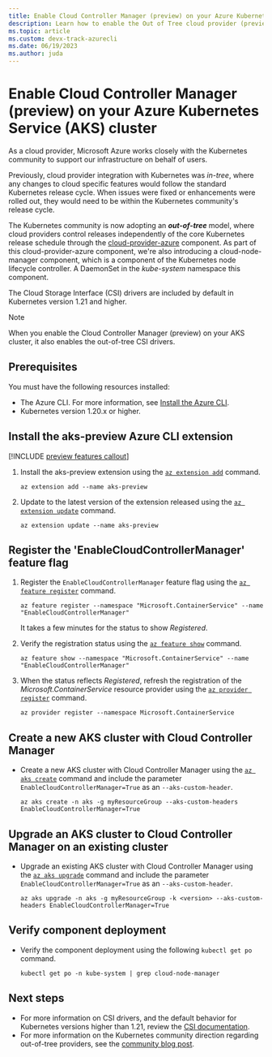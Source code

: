 ```yaml
---
title: Enable Cloud Controller Manager (preview) on your Azure Kubernetes Service (AKS) cluster
description: Learn how to enable the Out of Tree cloud provider (preview) on your Azure Kubernetes Service (AKS) cluster.
ms.topic: article
ms.custom: devx-track-azurecli
ms.date: 06/19/2023
ms.author: juda
---
```


# Enable Cloud Controller Manager (preview) on your Azure Kubernetes Service (AKS) cluster

As a cloud provider, Microsoft Azure works closely with the Kubernetes community to support our infrastructure on behalf of users.

Previously, cloud provider integration with Kubernetes was *in-tree*, where any changes to cloud specific features would follow the standard Kubernetes release cycle. When issues were fixed or enhancements were rolled out, they would need to be within the Kubernetes community's release cycle.

The Kubernetes community is now adopting an ***out-of-tree*** model, where cloud providers control releases independently of the core Kubernetes release schedule through the [cloud-provider-azure][cloud-provider-azure] component. As part of this cloud-provider-azure component, we're also introducing a cloud-node-manager component, which is a component of the Kubernetes node lifecycle controller. A DaemonSet in the *kube-system* namespace this component.

The Cloud Storage Interface (CSI) drivers are included by default in Kubernetes version 1.21 and higher.

> [!NOTE]
> When you enable the Cloud Controller Manager (preview) on your AKS cluster, it also enables the out-of-tree CSI drivers.

## Prerequisites

You must have the following resources installed:

* The Azure CLI. For more information, see [Install the Azure CLI][install-azure-cli].
* Kubernetes version 1.20.x or higher.

## Install the aks-preview Azure CLI extension

[!INCLUDE [preview features callout](includes/preview/preview-callout.md)]

1. Install the aks-preview extension using the [`az extension add`][az-extension-add] command.

    ```azurecli
    az extension add --name aks-preview
    ```

2. Update to the latest version of the extension released using the [`az extension update`][az-extension-update] command.

    ```azurecli
    az extension update --name aks-preview
    ```

## Register the 'EnableCloudControllerManager' feature flag

1. Register the `EnableCloudControllerManager` feature flag using the [`az feature register`][az-feature-register] command.

    ```azurecli-interactive
    az feature register --namespace "Microsoft.ContainerService" --name "EnableCloudControllerManager"
    ```

    It takes a few minutes for the status to show *Registered*.

2. Verify the registration status using the [`az feature show`][az-feature-show] command.

    ```azurecli-interactive
    az feature show --namespace "Microsoft.ContainerService" --name "EnableCloudControllerManager"
    ```

3. When the status reflects *Registered*, refresh the registration of the *Microsoft.ContainerService* resource provider using the [`az provider register`][az-provider-register] command.

    ```azurecli-interactive
    az provider register --namespace Microsoft.ContainerService
    ```

## Create a new AKS cluster with Cloud Controller Manager

* Create a new AKS cluster with Cloud Controller Manager using the [`az aks create`][az-aks-create] command and include the parameter `EnableCloudControllerManager=True` as an `--aks-custom-header`.

    ```azurecli-interactive
    az aks create -n aks -g myResourceGroup --aks-custom-headers EnableCloudControllerManager=True
    ```

## Upgrade an AKS cluster to Cloud Controller Manager on an existing cluster

* Upgrade an existing AKS cluster with Cloud Controller Manager using the [`az aks upgrade`][az-aks-upgrade] command and include the parameter `EnableCloudControllerManager=True` as an `--aks-custom-header`.

    ```azurecli-interactive
    az aks upgrade -n aks -g myResourceGroup -k <version> --aks-custom-headers EnableCloudControllerManager=True
    ```

## Verify component deployment

* Verify the component deployment using the following `kubectl get po` command.

    ```azurecli-interactive
    kubectl get po -n kube-system | grep cloud-node-manager
    ```

## Next steps

* For more information on CSI drivers, and the default behavior for Kubernetes versions higher than 1.21, review the [CSI documentation][csi-docs].
* For more information on the Kubernetes community direction regarding out-of-tree providers, see the [community blog post][community-blog].

<!-- LINKS - internal -->
[az-provider-register]: /cli/azure/provider#az-provider-register
[az-feature-register]: /cli/azure/feature#az-feature-register
[az-feature-show]: /cli/azure/feature#az-feature-show
[csi-docs]: csi-storage-drivers.md
[install-azure-cli]: /cli/azure/install-azure-cli
[az-extension-add]: /cli/azure/extension#az-extension-add
[az-extension-update]: /cli/azure/extension#az-extension-update
[az-aks-create]: /cli/azure/aks#az-aks-create
[az-aks-upgrade]: /cli/azure/aks#az-aks-upgrade

<!-- LINKS - External -->
[community-blog]: https://kubernetes.io/blog/2019/04/17/the-future-of-cloud-providers-in-kubernetes
[cloud-provider-azure]: https://github.com/kubernetes-sigs/cloud-provider-azure
